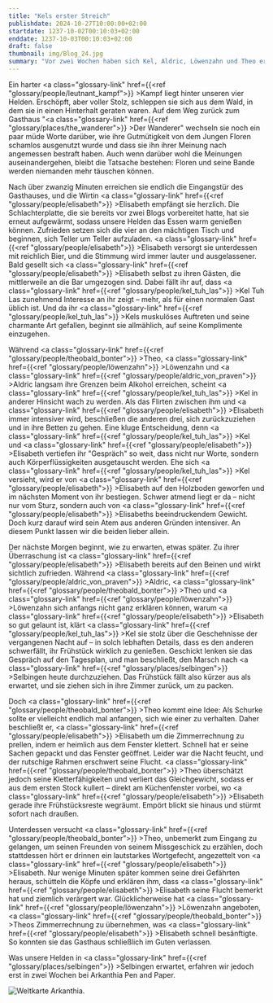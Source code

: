 ```yaml
---
title: "Kels erster Streich"
publishdate: 2024-10-27T10:00:00+02:00
startdate: 1237-10-02T00:10:03+02:00
enddate: 1237-10-03T00:10:03+02:00
draft: false
thumbnail: img/Blog_24.jpg
summary: "Vor zwei Wochen haben sich Kel, Aldric, Löwenzahn und Theo erfolgreich gegen einen Hinterhalt gewehrt und ihre Feinde überwältigt. Jetzt sehnen sie sich nach einem ruhigen Abend im 'Wanderer', doch daraus wird nichts. Warum, erfahrt ihr hier:"
---
```


Ein harter <a class="glossary-link" href={{<ref "glossary/people/leutnant_kampf">}} >Kampf</a> liegt hinter unseren vier Helden. Erschöpft, aber voller Stolz, schleppen sie sich aus dem Wald, in dem sie in einen Hinterhalt geraten waren. Auf dem Weg zurück zum Gasthaus "<a class="glossary-link" href={{<ref "glossary/places/the_wanderer">}} >Der Wanderer</a>" wechseln sie noch ein paar müde Worte darüber, wie ihre Gutmütigkeit von dem Jungen Floren schamlos ausgenutzt wurde und dass sie ihn ihrer Meinung nach angemessen bestraft haben. Auch wenn darüber wohl die Meinungen auseinandergehen, bleibt die Tatsache bestehen: Floren und seine Bande werden niemanden mehr täuschen können.

Nach über zwanzig Minuten erreichen sie endlich die Eingangstür des Gasthauses, und die Wirtin <a class="glossary-link" href={{<ref "glossary/people/elisabeth">}} >Elisabeth</a> empfängt sie herzlich. Die Schlachterplatte, die sie bereits vor zwei Blogs vorbereitet hatte, hat sie erneut aufgewärmt, sodass unsere Helden das Essen warm genießen können. Zufrieden setzen sich die vier an den mächtigen Tisch und beginnen, sich Teller um Teller aufzuladen. <a class="glossary-link" href={{<ref "glossary/people/elisabeth">}} >Elisabeth</a> versorgt sie unterdessen mit reichlich Bier, und die Stimmung wird immer lauter und ausgelassener. Bald gesellt sich <a class="glossary-link" href={{<ref "glossary/people/elisabeth">}} >Elisabeth</a> selbst zu ihren Gästen, die mittlerweile an die Bar umgezogen sind. Dabei fällt ihr auf, dass <a class="glossary-link" href={{<ref "glossary/people/kel_tuh_las">}} >Kel Tuh Las</a> zunehmend Interesse an ihr zeigt – mehr, als für einen normalen Gast üblich ist. Und da ihr <a class="glossary-link" href={{<ref "glossary/people/kel_tuh_las">}} >Kels</a> muskulöses Auftreten und seine charmante Art gefallen, beginnt sie allmählich, auf seine Komplimente einzugehen.

Während <a class="glossary-link" href={{<ref "glossary/people/theobald_bonter">}} >Theo</a>, <a class="glossary-link" href={{<ref "glossary/people/löwenzahn">}} >Löwenzahn</a> und <a class="glossary-link" href={{<ref "glossary/people/aldric_von_praven">}} >Aldric</a> langsam ihre Grenzen beim Alkohol erreichen, scheint <a class="glossary-link" href={{<ref "glossary/people/kel_tuh_las">}} >Kel</a> in anderer Hinsicht wach zu werden. Als das Flirten zwischen ihm und <a class="glossary-link" href={{<ref "glossary/people/elisabeth">}} >Elisabeth</a> immer intensiver wird, beschließen die anderen drei, sich zurückzuziehen und in ihre Betten zu gehen. Eine kluge Entscheidung, denn <a class="glossary-link" href={{<ref "glossary/people/kel_tuh_las">}} >Kel</a> und <a class="glossary-link" href={{<ref "glossary/people/elisabeth">}} >Elisabeth</a> vertiefen ihr "Gespräch" so weit, dass nicht nur Worte, sondern auch Körperflüssigkeiten ausgetauscht werden. Ehe sich <a class="glossary-link" href={{<ref "glossary/people/kel_tuh_las">}} >Kel</a> versieht, wird er von <a class="glossary-link" href={{<ref "glossary/people/elisabeth">}} >Elisabeth</a> auf den Holzboden geworfen und im nächsten Moment von ihr bestiegen. Schwer atmend liegt er da – nicht nur vom Sturz, sondern auch von <a class="glossary-link" href={{<ref "glossary/people/elisabeth">}} >Elisabeths</a> beeindruckendem Gewicht. Doch kurz darauf wird sein Atem aus anderen Gründen intensiver. An diesem Punkt lassen wir die beiden lieber allein.

Der nächste Morgen beginnt, wie zu erwarten, etwas später. Zu ihrer Überraschung ist <a class="glossary-link" href={{<ref "glossary/people/elisabeth">}} >Elisabeth</a> bereits auf den Beinen und wirkt sichtlich zufrieden. Während <a class="glossary-link" href={{<ref "glossary/people/aldric_von_praven">}} >Aldric</a>, <a class="glossary-link" href={{<ref "glossary/people/theobald_bonter">}} >Theo</a> und <a class="glossary-link" href={{<ref "glossary/people/löwenzahn">}} >Löwenzahn</a> sich anfangs nicht ganz erklären können, warum <a class="glossary-link" href={{<ref "glossary/people/elisabeth">}} >Elisabeth</a> so gut gelaunt ist, klärt <a class="glossary-link" href={{<ref "glossary/people/kel_tuh_las">}} >Kel</a> sie stolz über die Geschehnisse der vergangenen Nacht auf – in solch lebhaften Details, dass es den anderen schwerfällt, ihr Frühstück wirklich zu genießen. Geschickt lenken sie das Gespräch auf den Tagesplan, und man beschließt, den Marsch nach <a class="glossary-link" href={{<ref "glossary/places/selbingen">}} >Selbingen</a> heute durchzuziehen. Das Frühstück fällt also kürzer aus als erwartet, und sie ziehen sich in ihre Zimmer zurück, um zu packen.

Doch <a class="glossary-link" href={{<ref "glossary/people/theobald_bonter">}} >Theo</a> kommt eine Idee: Als Schurke sollte er vielleicht endlich mal anfangen, sich wie einer zu verhalten. Daher beschließt er, <a class="glossary-link" href={{<ref "glossary/people/elisabeth">}} >Elisabeth</a> um die Zimmerrechnung zu prellen, indem er heimlich aus dem Fenster klettert. Schnell hat er seine Sachen gepackt und das Fenster geöffnet. Leider war die Nacht feucht, und der rutschige Rahmen erschwert seine Flucht. <a class="glossary-link" href={{<ref "glossary/people/theobald_bonter">}} >Theo</a> überschätzt jedoch seine Kletterfähigkeiten und verliert das Gleichgewicht, sodass er aus dem ersten Stock kullert – direkt am Küchenfenster vorbei, wo <a class="glossary-link" href={{<ref "glossary/people/elisabeth">}} >Elisabeth</a> gerade ihre Frühstücksreste wegräumt. Empört blickt sie hinaus und stürmt sofort nach draußen.

Unterdessen versucht <a class="glossary-link" href={{<ref "glossary/people/theobald_bonter">}} >Theo</a>, unbemerkt zum Eingang zu gelangen, um seinen Freunden von seinem Missgeschick zu erzählen, doch stattdessen hört er drinnen ein lautstarkes Wortgefecht, angezettelt von <a class="glossary-link" href={{<ref "glossary/people/elisabeth">}} >Elisabeth</a>. Nur wenige Minuten später kommen seine drei Gefährten heraus, schütteln die Köpfe und erklären ihm, dass <a class="glossary-link" href={{<ref "glossary/people/elisabeth">}} >Elisabeth</a> seine Flucht bemerkt hat und ziemlich verärgert war. Glücklicherweise hat <a class="glossary-link" href={{<ref "glossary/people/löwenzahn">}} >Löwenzahn</a> angeboten, <a class="glossary-link" href={{<ref "glossary/people/theobald_bonter">}} >Theos</a> Zimmerrechnung zu übernehmen, was <a class="glossary-link" href={{<ref "glossary/people/elisabeth">}} >Elisabeth</a> schnell besänftigte. So konnten sie das Gasthaus schließlich im Guten verlassen.

Was unsere Helden in <a class="glossary-link" href={{<ref "glossary/places/selbingen">}} >Selbingen</a> erwartet, erfahren wir jedoch erst in zwei Wochen bei Arkanthia Pen and Paper.

<div class="img-max center">
  <img class="img-fluid" title="Weltkarte Arkanthia" alt="Weltkarte Arkanthia." src="/img/Arkanthia_Full_Map_Wanderer_only.jpg" />
</div>
